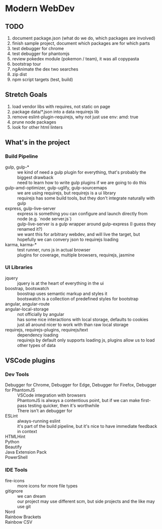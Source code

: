 Modern WebDev
=============

TODO
----

1. document package.json (what do we do, which packages are involved)
1. finish sample project, document which packages are for which parts
1. test debugger for chrome
1. test debugger for phantomjs
1. review pokedex module (pokemon / team), it was all copypasta
1. bootstrap tour
1. ngAnimate the dex two searches
1. zip dist
1. npm script targets (test, build)

Stretch Goals
-------------

1. load vendor libs with requires, not static on page
1. package data/*.json into a data requirejs lib
1. remove eslint-plugin-requirejs, why not just use env: amd: true
1. prune node packages
1. look for other html linters

What's in the project
---------------------

### Build Pipeline

<dl>
<dt>gulp, gulp-*</dt>
<dd>we kind of need a gulp plugin for everything, that's probably the biggest drawback</dd>
<dd>need to learn how to write gulp plugins if we are going to do this</dd>
<dt>gulp-amd-optimizer, gulp-uglify, gulp-sourcemaps</dt>
<dd>we are using requirejs, but requirejs is a ui library</dd>
<dd>requirejs has some build tools, but they don't integrate naturally with gulp</dd>
<dt>express, gulp-live-server</dt>
<dd>express is something you can configure and launch directly from node (e.g. `node server.js`)</dd>
<dd>gulp-live-server is a gulp wrapper around gulp-express (I guess they renamed it?)</dd>
<dd>we want this for arbitrary webdev, and will live the target, but hopefully we can convery json to requirejs loading</dd>
<dt>karma, karma-*</dt>
<dd>test runner, runs js in actual browser</dd>
<dd>plugins for coverage, multiple browsers, requirejs, jasmine</dd>
</dl>

### UI Libraries

<dl>
<dt>jquery</dt>
<dd>jquery is at the heart of everything in the ui</dd>
<dt>boostrap, bootswatch</dt>
<dd>boostrap uses semantic markup and styles it</dd>
<dd>bootswatch is a collection of predefined styles for bootstrap</dd>
<dt>angular, angular-route</dt>
<dt>angular-local-storage</dt>
<dd>not officially by angular</dd>
<dd>has some nice interactions with local storage, defaults to cookies</dd>
<dd>just all around nicer to work with than raw local storage</dd>
<dt>requirejs, requirejs-plugins, requirejs/text</dt>
<dd>dependency loading</dd>
<dd>requirejs by default only supports loading js, plugins allow us to load other types of data</dd>
</dl>


VSCode plugins
--------------

### Dev Tools

<dl>
<dt>Debugger for Chrome, Debugger for Edge, Debugger for Firefox, Debugger for PhantomJS</dt>
<dd>VSCode integration with browsers</dd>
<dd>PhantomJS is always a contentious point, but if we can make first-pass testing quicker, then it's worthwhile</dd>
<dd>There isn't an debugger for</dd>
<dt>ESLint</dt>
<dd>always-running eslint</dd>
<dd>it's part of the build pipeline, but it's nice to have immediate feedback in context</dd>
<dt>HTMLHint</dt>
<dt>Python</td>
<dt>Beautify</dt>
<dt>Java Extension Pack</dt>
<dt>PowerShell</dt>
</dl>

### IDE Tools

<dl>
<dt>fire-icons</dt>
<dd>more icons for more file types</dd>
<dt>gitignore</dt>
<dd>we can dream</dd>
<dd>our project may use different scm, but side projects and the like may use git</dd>
<dt>Nord</dt>
<dt>Rainbow Brackets</dt>
<dt>Rainbow CSV</dt>
</dl>
